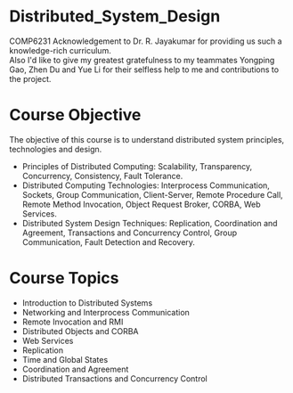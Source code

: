# Distributed_System_Design
COMP6231
Acknowledgement to Dr. R. Jayakumar for providing us such a knowledge-rich curriculum.</br>
Also I'd like to give my greatest gratefulness to my teammates Yongping Gao, Zhen Du and Yue Li for their selfless help to me and contributions to the project.


# Course Objective
The objective of this course is to understand distributed system principles, technologies and design.
* Principles of Distributed Computing: Scalability, Transparency, Concurrency, Consistency, Fault Tolerance.
* Distributed Computing Technologies: Interprocess Communication, Sockets, Group Communication, Client-Server, Remote Procedure Call, Remote Method Invocation, Object Request Broker, CORBA, Web Services.
* Distributed System Design Techniques: Replication, Coordination and Agreement, Transactions and Concurrency Control, Group Communication, Fault Detection and Recovery.


# Course Topics
* Introduction to Distributed Systems
* Networking and Interprocess Communication 
* Remote Invocation and RMI 
* Distributed Objects and CORBA 
* Web Services 
* Replication 
* Time and Global States 
* Coordination and Agreement
* Distributed Transactions and Concurrency Control
